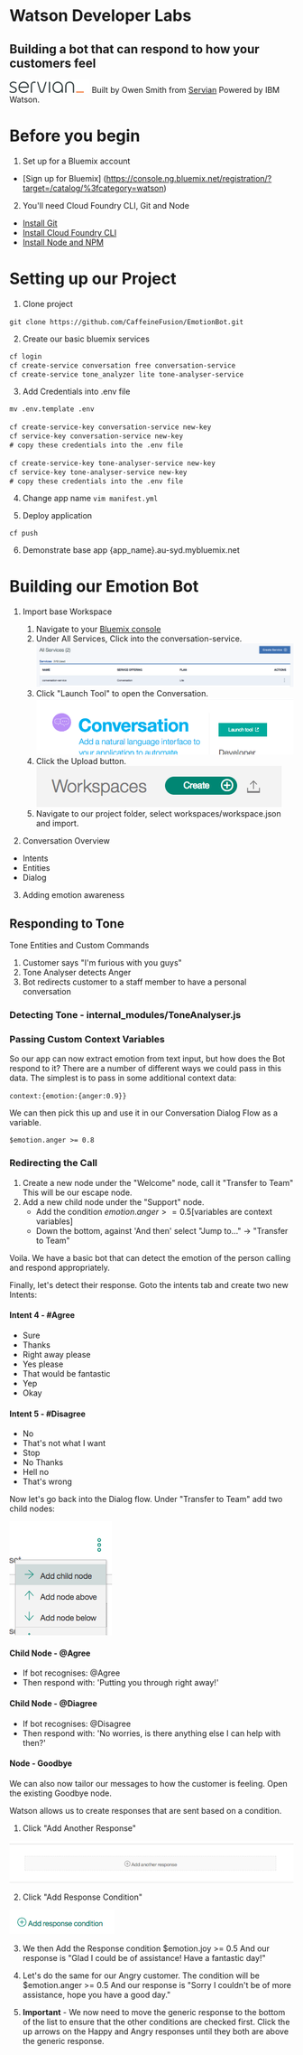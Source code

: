 # Watson Developer Labs
## Building a bot that can respond to how your customers feel

![Servian Logo](/screenshots/servian_logo.png)
Built by Owen Smith from [Servian](servian.ai)
Powered by IBM Watson.


# Before you begin
1. Set up for a Bluemix account
- [Sign up for Bluemix] (https://console.ng.bluemix.net/registration/?target=/catalog/%3fcategory=watson)

2. You'll need Cloud Foundry CLI, Git and Node
- [Install Git](https://git-scm.com/book/en/v1/Getting-Started-Installing-Git)
- [Install Cloud Foundry CLI](https://github.com/cloudfoundry/cli#downloads)
- [Install Node and NPM](https://nodejs.org/#download)

# Setting up our Project
1. Clone project

`git clone https://github.com/CaffeineFusion/EmotionBot.git`

2. Create our basic bluemix services
```
cf login
cf create-service conversation free conversation-service
cf create-service tone_analyzer lite tone-analyser-service
```

3. Add Credentials into .env file
```
mv .env.template .env

cf create-service-key conversation-service new-key
cf service-key conversation-service new-key
# copy these credentials into the .env file

cf create-service-key tone-analyser-service new-key
cf service-key tone-analyser-service new-key
# copy these credentials into the .env file
```

4. Change app name
`vim manifest.yml`

5. Deploy application
```
cf push
```

6. Demonstrate base app {app_name}.au-syd.mybluemix.net


# Building our Emotion Bot
1. Import base Workspace
      1. Navigate to your [Bluemix console](https://console.au-syd.bluemix.net/dashboard/services)
      2. Under All Services, Click into the conversation-service.
      ![Conversation-Service](/screenshots/Conversation-Service.png)
      3. Click "Launch Tool" to open the Conversation.
      ![Launch-Tool](/screenshots/Launch-Tool.png)
      4. Click the Upload button.
      ![Upload-Workspace](/screenshots/Upload-Workspace.png)
      5. Navigate to our project folder, select workspaces/workspace.json and import.

2. Conversation Overview
- Intents
- Entities
- Dialog

3. Adding emotion awareness
## Responding to Tone
Tone Entities and Custom Commands
1. Customer says "I'm furious with you guys"
2. Tone Analyser detects Anger
3. Bot redirects customer to a staff member to have a personal conversation

### Detecting Tone - internal_modules/ToneAnalyser.js

### Passing Custom Context Variables
So our app can now extract emotion from text input, but how does the Bot respond to it? There are a number of different ways we could pass in this data. The simplest is to pass in some additional context data:

`context:{emotion:{anger:0.9}}`

We can then pick this up and use it in our Conversation Dialog Flow as a variable.

```
$emotion.anger >= 0.8
```

### Redirecting the Call
1. Create a new node under the "Welcome" node, call it "Transfer to Team"
This will be our escape node.
2. Add a new child node under the "Support" node.
    - Add the condition $emotion.anger >= 0.5 [$variables are context variables]
    - Down the bottom, against 'And then' select "Jump to..." -> "Transfer to Team"

Voila. We have a basic bot that can detect the emotion of the person calling and respond appropriately.

Finally, let's detect their response.
Goto the intents tab and create two new Intents:

#### Intent 4 - #Agree
- Sure
- Thanks
- Right away please
- Yes please
- That would be fantastic
- Yep
- Okay

#### Intent 5 - #Disagree
- No
- That's not what I want
- Stop
- No Thanks
- Hell no
- That's wrong


Now let's go back into the Dialog flow. Under "Transfer to Team" add two child nodes:

![Add Child Node](/screenshots/Add-Child-Node.png)

#### Child Node - \@Agree
- If bot recognises: \@Agree
- Then respond with: 'Putting you through right away!'

#### Child Node - \@Diagree
- If bot recognises: \@Disagree
- Then respond with: 'No worries, is there anything else I can help with then?'


#### Node - Goodbye
We can also now tailor our messages to how the customer is feeling. Open the existing Goodbye node.

Watson allows us to create responses that are sent based on a condition.
1. Click "Add Another Response"

![Add Response](/screenshots/Add-Another-Response.png)

2. Click "Add Response Condition"

![Add Response Condition](/screenshots/Response-Condition.png)

3. We then Add the Response condition $emotion.joy >= 0.5
And our response is "Glad I could be of assistance! Have a fantastic day!"

4. Let's do the same for our Angry customer.
The condition will be $emotion.anger >= 0.5
And our response is "Sorry I couldn't be of more assistance, hope you have a good day."

5. **Important** - We now need to move the generic response to the bottom of the list to ensure that the other conditions are checked first. Click the up arrows on the Happy and Angry responses until they both are above the generic response.
